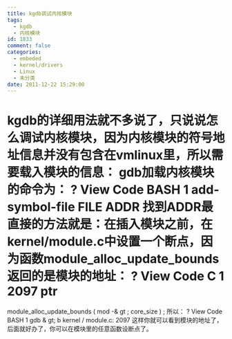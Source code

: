 ```yaml
---
title: kgdb调试内核模块
tags:
  - kgdb
  - 内核模块
id: 1833
comment: false
categories:
  - embeded
  - kernel/drivers
  - Linux
  - 未分类
date: 2011-12-22 15:29:00
---
```


kgdb的详细用法就不多说了，只说说怎么调试内核模块，因为内核模块的符号地址信息并没有包含在vmlinux里，所以需要载入模块的信息：
gdb加载内核模块的命令为：
?
View Code
BASH
1
add-symbol-file FILE ADDR
找到ADDR最直接的方法就是：在插入模块之前，在kernel/module.c中设置一个断点，因为函数module_alloc_update_bounds返回的是模块的地址：
?
View Code
C
1
2097
ptr
=
module_alloc_update_bounds
(
mod
-&
gt
;
core_size
)
;
所以：
?
View Code
BASH
1
gdb
&
gt; b kernel
/
module.c:
2097
这样你就可以看到模块的地址了，后面就好办了，你可以在模块里的任意函数设断点了。